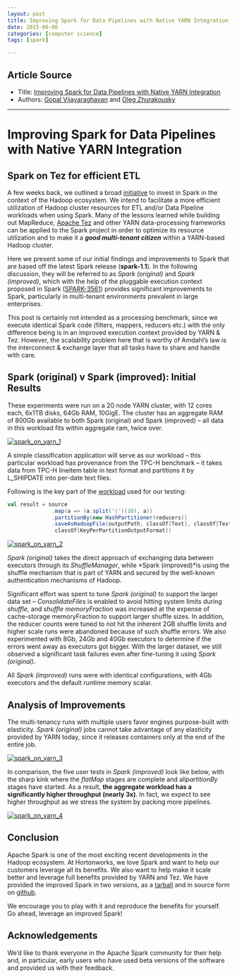 ```yaml
---
layout: post
title: Improving Spark for Data Pipelines with Native YARN Integration
date: 2015-06-06
categories: [computer science]
tags: [spark]

---
```



## Article Source
* Title: [Improving Spark for Data Pipelines with Native YARN Integration](http://hortonworks.com/blog/improving-spark-data-pipelines-native-yarn-integration/)
* Authors: [Gopal
Vijayaraghavan](http://hortonworks.com/blog/author/gopalv/ "Posts by Gopal Vijayaraghavan")
and [Oleg
Zhurakousky](http://hortonworks.com/blog/author/oleg/ "Posts by Oleg Zhurakousky")

---


# Improving Spark for Data Pipelines with Native YARN Integration 

## Spark on Tez for efficient ETL


A few weeks back, we outlined a broad
[initiative](http://hortonworks.com/blog/extending-spark-yarn-enterprise-hadoop/ "initiative")
to invest in Spark in the context of the Hadoop ecosystem. We intend to
facilitate a more efficient utilization of Hadoop cluster resources for
ETL and/or Data Pipeline workloads when using Spark. Many of the lessons
learned while building out MapReduce, [Apache
Tez](http://hortonworks.com/hadoop/tez "Apache Tez") and other YARN
data-processing frameworks can be applied to the Spark project in order
to optimize its resource utilization and to make it a ***good
multi-tenant citizen*** within a YARN-based Hadoop cluster.

Here we present some of our initial findings and improvements to Spark
that are based off the latest Spark release (**spark-1.1**). In the
following discussion, they will be referred to as *Spark (original)* and
*Spark (improved)*, which with the help of the pluggable execution
context proposed in Spark
([SPARK-3561](https://issues.apache.org/jira/browse/SPARK-3561 "SPARK-3561"))
provides significant improvements to Spark, particularly in multi-tenant
environments prevalent in large enterprises.

This post is certainly not intended as a processing benchmark, since we
execute identical Spark code (filters, mappers, reducers etc.) with the
only difference being is in an improved execution context provided by
YARN & Tez. However, the scalability problem here that is worthy of
Amdahl’s law is the interconnect & exchange layer that all tasks have to
share and handle with care.

## Spark (original) v Spark (improved): Initial Results

These experiments were run on a 20 node YARN cluster, with 12 cores
each, 6x1TB disks, 64Gb RAM, 10GigE. The cluster has an aggregate RAM of
800Gb available to both Spark (original) and Spark (improved) – all data
in this workload fits within aggregate ram, twice over.

[![spark\_on\_yarn\_1](http://hortonworks.com/wp-content/uploads/2014/10/spark_on_yarn_1.png)](http://hortonworks.com/wp-content/uploads/2014/10/spark_on_yarn_1.png)

A simple classification application will serve as our workload – this
particular workload has provenance from the TPC-H benchmark – it takes
data from TPC-H lineitem table in text format and partitions it by
L\_SHIPDATE into per-date text files.

Following is the key part of the
[workload](https://gist.github.com/zhzhan/e977b171f7968e97d56d#file-gistfile1-txt-L55 "the workload")
used for our testing:

```scala
val result = source
              .map(a => (a.split('|')(10), a))
              .partitionBy(new HashPartitioner(reducers))
              .saveAsHadoopFile(outputPath, classOf[Text], classOf[Text],          
               classOf[KeyPerPartitionOutputFormat])
```

[![spark\_on\_yarn\_2](http://hortonworks.com/wp-content/uploads/2014/10/spark_on_yarn_2.png)](http://hortonworks.com/wp-content/uploads/2014/10/spark_on_yarn_2.png)

*Spark (original)* takes the direct approach of exchanging data between
executors through its *ShuffleManager*, while *Spark (improved)*is using
the shuffle mechanism that is part of YARN and secured by the well-known
authentication mechanisms of Hadoop.

Significant effort was spent to tune *Spark (original)* to support the
larger data set – *ConsolidateFiles* is enabled to avoid hitting system
limits during *shuffle*, and *shuffle* *memoryFraction* was increased at
the expense of cache-storage memoryFraction to support larger shuffle
sizes. In addition, the reducer counts were tuned to not hit the
inherent 2GB shuffle limits and higher scale runs were abandoned because
of such shuffle errors. We also experimented with 8Gb, 24Gb and 40Gb
executors to determine if the errors went away as executors got bigger.
With the larger dataset, we still observed a significant task failures
even after fine-tuning it using *Spark (original)*.

All *Spark (improved)* runs were with identical configurations, with 4Gb
executors and the default runtime memory scalar.

## Analysis of Improvements

The multi-tenancy runs with multiple users favor engines purpose-built
with elasticity. *Spark (original)* jobs cannot take advantage of any
elasticity provided by YARN today, since it releases containers only at
the end of the entire job.

[![spark\_on\_yarn\_3](http://hortonworks.com/wp-content/uploads/2014/10/spark_on_yarn_3.png)](http://hortonworks.com/wp-content/uploads/2014/10/spark_on_yarn_3.png)

In comparison, the five user tests in *Spark (improved)* look like
below, with the sharp kink where the *flatMap* stages are complete and
all*partitionBy* stages have started. As a result, **the aggregate
workload has a significantly higher throughput (nearly 3x)**. In fact,
we expect to see higher throughput as we stress the system by packing
more pipelines.

[![spark\_on\_yarn\_4](http://hortonworks.com/wp-content/uploads/2014/10/spark_on_yarn_4.png)](http://hortonworks.com/wp-content/uploads/2014/10/spark_on_yarn_4.png)

## Conclusion

Apache Spark is one of the most exciting recent developments in the
Hadoop ecosystem. At Hortonworks, we love Spark and want to help our
customers leverage all its benefits. We also want to help make it scale
better and leverage full benefits provided by YARN and Tez. We have
provided the improved Spark in two versions, as a
[tarball](http://public-repo-1.hortonworks.com/HDP-LABS/Projects/spark/1.1.0/spark-1.1.0.2.1.5.0-702-bin-2.4.0.2.1.5.0-695.tgz "tarball")
and in source form on
[github](https://github.com/hortonworks/spark-native-yarn "githhub").

We encourage you to play with it and reproduce the benefits for
yourself. Go ahead, leverage an improved Spark!

## Acknowledgements

We’d like to thank everyone in the Apache Spark community for their help
and, in particular, early users who have used beta versions of the
software and provided us with their feedback.

